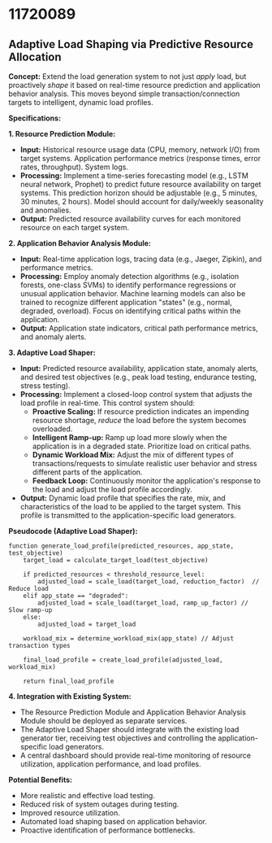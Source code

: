 # 11720089

## Adaptive Load Shaping via Predictive Resource Allocation

**Concept:** Extend the load generation system to not just *apply* load, but proactively *shape* it based on real-time resource prediction and application behavior analysis. This moves beyond simple transaction/connection targets to intelligent, dynamic load profiles.

**Specifications:**

**1. Resource Prediction Module:**

*   **Input:** Historical resource usage data (CPU, memory, network I/O) from target systems. Application performance metrics (response times, error rates, throughput). System logs.
*   **Processing:** Implement a time-series forecasting model (e.g., LSTM neural network, Prophet) to predict future resource availability on target systems. This prediction horizon should be adjustable (e.g., 5 minutes, 30 minutes, 2 hours).  Model should account for daily/weekly seasonality and anomalies.
*   **Output:** Predicted resource availability curves for each monitored resource on each target system.

**2. Application Behavior Analysis Module:**

*   **Input:** Real-time application logs, tracing data (e.g., Jaeger, Zipkin), and performance metrics.
*   **Processing:**  Employ anomaly detection algorithms (e.g., isolation forests, one-class SVMs) to identify performance regressions or unusual application behavior. Machine learning models can also be trained to recognize different application "states" (e.g., normal, degraded, overload).  Focus on identifying critical paths within the application.
*   **Output:** Application state indicators, critical path performance metrics, and anomaly alerts.

**3. Adaptive Load Shaper:**

*   **Input:** Predicted resource availability, application state, anomaly alerts, and desired test objectives (e.g., peak load testing, endurance testing, stress testing).
*   **Processing:**  Implement a closed-loop control system that adjusts the load profile in real-time. This control system should:
    *   **Proactive Scaling:**  If resource prediction indicates an impending resource shortage, *reduce* the load before the system becomes overloaded.
    *   **Intelligent Ramp-up:**  Ramp up load more slowly when the application is in a degraded state.  Prioritize load on critical paths.
    *   **Dynamic Workload Mix:**  Adjust the mix of different types of transactions/requests to simulate realistic user behavior and stress different parts of the application.
    *   **Feedback Loop:** Continuously monitor the application's response to the load and adjust the load profile accordingly.
*   **Output:**  Dynamic load profile that specifies the rate, mix, and characteristics of the load to be applied to the target system.  This profile is transmitted to the application-specific load generators.

**Pseudocode (Adaptive Load Shaper):**

```
function generate_load_profile(predicted_resources, app_state, test_objective)
    target_load = calculate_target_load(test_objective)

    if predicted_resources < threshold_resource_level:
        adjusted_load = scale_load(target_load, reduction_factor)  // Reduce load
    elif app_state == "degraded":
        adjusted_load = scale_load(target_load, ramp_up_factor) // Slow ramp-up
    else:
        adjusted_load = target_load

    workload_mix = determine_workload_mix(app_state) // Adjust transaction types

    final_load_profile = create_load_profile(adjusted_load, workload_mix)

    return final_load_profile
```

**4. Integration with Existing System:**

*   The Resource Prediction Module and Application Behavior Analysis Module should be deployed as separate services.
*   The Adaptive Load Shaper should integrate with the existing load generator tier, receiving test objectives and controlling the application-specific load generators.
*   A central dashboard should provide real-time monitoring of resource utilization, application performance, and load profiles.

**Potential Benefits:**

*   More realistic and effective load testing.
*   Reduced risk of system outages during testing.
*   Improved resource utilization.
*   Automated load shaping based on application behavior.
*   Proactive identification of performance bottlenecks.